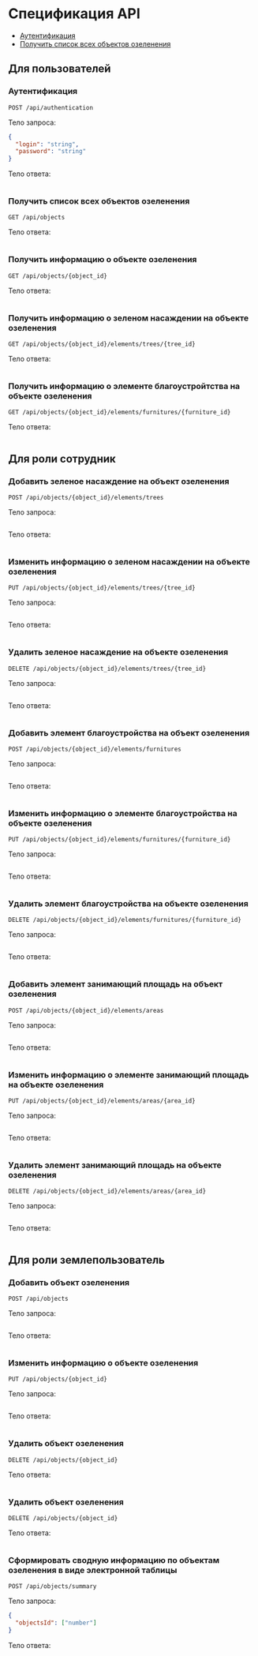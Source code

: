 # Спецификация API
- [Аутентификация](#аутентификация)
- [Получить список всех объектов озеленения](#получить-список-всех-объектов-озеленения)

## Для пользователей

### Аутентификация

`POST /api/authentication`

Тело запроса:

```json
{
  "login": "string",
  "password": "string"
}
```

Тело ответа:

```

```

### Получить список всех объектов озеленения

`GET /api/objects`

Тело ответа:

```

```

### Получить информацию о объекте озеленения

`GET /api/objects/{object_id}`

Тело ответа:

```

```

### Получить информацию о зеленом насаждении на объекте озеленения

`GET /api/objects/{object_id}/elements/trees/{tree_id}`

Тело ответа:

```

```

### Получить информацию о элементе благоустройтства на объекте озеленения

`GET /api/objects/{object_id}/elements/furnitures/{furniture_id}`

Тело ответа:

```

```

## Для роли сотрудник

### Добавить зеленое насаждение на объект озеленения

`POST /api/objects/{object_id}/elements/trees`

Тело запроса:

```

```

Тело ответа:

```

```

### Изменить информацию о зеленом насаждении на объекте озеленения

`PUT /api/objects/{object_id}/elements/trees/{tree_id}`

Тело запроса:

```

```

Тело ответа:

```

```

### Удалить зеленое насаждение на объекте озеленения

`DELETE /api/objects/{object_id}/elements/trees/{tree_id}`

Тело запроса:

```

```

Тело ответа:

```

```

### Добавить элемент благоустройства на объект озеленения

`POST /api/objects/{object_id}/elements/furnitures`

Тело запроса:

```

```

Тело ответа:

```

```

### Изменить информацию о элементе благоустройства на объекте озеленения

`PUT /api/objects/{object_id}/elements/furnitures/{furniture_id}`

Тело запроса:

```

```

Тело ответа:

```

```

### Удалить элемент благоустройства на объекте озеленения

`DELETE /api/objects/{object_id}/elements/furnitures/{furniture_id}`

Тело запроса:

```

```

Тело ответа:

```

```

### Добавить элемент занимающий площадь на объект озеленения

`POST /api/objects/{object_id}/elements/areas`

Тело запроса:

```

```

Тело ответа:

```

```

### Изменить информацию о элементе занимающий площадь на объекте озеленения

`PUT /api/objects/{object_id}/elements/areas/{area_id}`

Тело запроса:

```

```

Тело ответа:

```

```

### Удалить элемент занимающий площадь на объекте озеленения

`DELETE /api/objects/{object_id}/elements/areas/{area_id}`

Тело запроса:

```

```

Тело ответа:

```

```

## Для роли землепользователь

### Добавить объект озеленения

`POST /api/objects`

Тело запроса:

```

```

Тело ответа:

```

```

### Изменить информацию о объекте озеленения

`PUT /api/objects/{object_id}`

Тело запроса:

```

```

Тело ответа:

```

```

### Удалить объект озеленения

`DELETE /api/objects/{object_id}`

Тело ответа:

```

```

### Удалить объект озеленения

`DELETE /api/objects/{object_id}`

Тело ответа:

```

```

### Сформировать сводную информацию по объектам озеленения в виде электронной таблицы

`POST /api/objects/summary`

Тело запроса:

```json
{
  "objectsId": ["number"]
}
```

Тело ответа:

```

```
